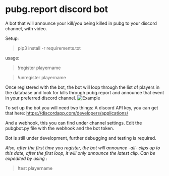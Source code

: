 
# pubg.report discord bot

A bot that will announce your kill/you being killed in pubg to your discord channel, with video. 

Setup:
> pip3 install -r requirements.txt

usage:
> !register playername

> !unregister playername

Once registered with the bot, the bot will loop through the list of players in the database and look for kills through pubg.report and announce that event in your preferred discord channel. 
![Example](https://i.imgur.com/LNEESew.png)

To set up the bot you will need two things:
A discord API key, you can get that here: 
https://discordapp.com/developers/applications/

And a webhook, this you can find under channel settings. 
Edit the pubgbot.py file with the webhook and the bot token. 

Bot is still under development, further debugging and testing is required. 

*Also, after the first time you register, the bot will announce -all- clips up to this date, after the first loop, it will only announce the latest clip. Can be expedited by using :*
>!test playername 






  

